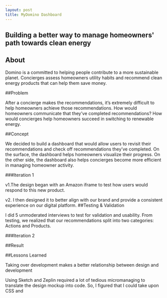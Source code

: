 ```yaml
---
layout: post
title: MyDomino Dashboard
---
```


## Building a better way to manage homeowners' path towards clean energy

## About
Domino is a committed to helping people contribute to a more sustainable planet.
Concierges assess homeowners utility habits and recommend clean energy products that can help them save money.

##Problem

After a concierge makes the recommendations, it’s extremely difficult to help homeowners achieve those recommendations. How would homeowners communicate that they’ve completed recommendations? How would concierges help homeowners succeed in switching to renewable energy.

##Concept

We decided to build a dashboard that would allow users to revisit their recommendations and check off recommendations they’ve completed. On the surface, the dashboard helps homeowners visualize their progress. On the other side, the dashboard also helps concierges become more efficient in managing homeowner activity.


###Iteration 1

v1.The design began with an Amazon iframe to test how users would respond to this new product.

v2. I then designed it to better align with our brand and provide a consistent experience on our digital platform.
##Testing & Validation

I did 5 unmoderated interviews to test for validation and usability. From testing, we realized that our recommendations split into two categories: Actions and Products.

###Iteration 2


##Result

##Lessons Learned

Taking over development makes a better relationship between design and development

Using Sketch and Zeplin required a lot of tedious micromanaging to translate the design mockup into code. So, I figured that I could take upon CSS and  
